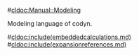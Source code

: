#<cldoc:Manual::Modeling>

Modeling language of codyn.

#<cldoc:include(embeddedcalculations.md)>
#<cldoc:include(expansionreferences.md)>
